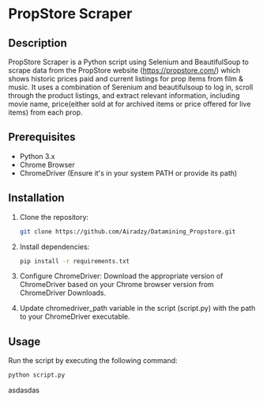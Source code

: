 # PropStore Scraper

## Description
PropStore Scraper is a Python script using Selenium and BeautifulSoup to scrape data from the PropStore website (https://propstore.com/) which shows historic prices paid and current listings for prop items from film & music. It uses a combination of Serenium and beautifulsoup to log in, scroll through the product listings, 
and extract relevant information, including movie name, price(either sold at for archived items or price offered for live items) from each prop.

## Prerequisites
- Python 3.x
- Chrome Browser
- ChromeDriver (Ensure it's in your system PATH or provide its path)

## Installation
1. Clone the repository:
   ```bash
   git clone https://github.com/Airadzy/Datamining_Propstore.git
   
2. Install dependencies:

   ```bash 
   pip install -r requirements.txt

3. Configure ChromeDriver:
Download the appropriate version of ChromeDriver based on your Chrome browser version from ChromeDriver Downloads.

4. Update chromedriver_path variable in the script (script.py) with the path to your ChromeDriver executable.

## Usage
Run the script by executing the following command:
   
   ```bash 
   python script.py
   ```

 

asdasdas

